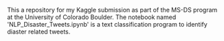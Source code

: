 This a repository for my Kaggle submission as part of the MS-DS program at the University of Colorado Boulder. The notebook named 'NLP_Disaster_Tweets.ipynb' is a text classification program to identify diaster related tweets.

